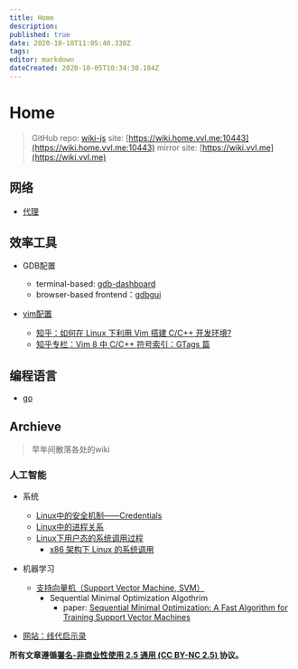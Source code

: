 ```yaml
---
title: Home
description: 
published: true
date: 2020-10-18T11:05:40.330Z
tags: 
editor: markdown
dateCreated: 2020-10-05T10:34:30.184Z
---
```


# Home

> GitHub repo: [wiki-js](https://github.com/time-river/wiki-js)
> site: [https://wiki.home.vvl.me:10443](https://wiki.home.vvl.me:10443)
> mirror site: [https://wiki.vvl.me](https://wiki.vvl.me)

## 网络

- [代理](proxy)

## 效率工具

- GDB配置
  - terminal-based: [gdb-dashboard](https://github.com/cyrus-and/gdb-dashboard)
  - browser-based frontend：[gdbgui](https://github.com/cs01/gdbgui)
  
- [vim配置](https://github.com/time-river/vimrc/tree/main)
  - [知乎：如何在 Linux 下利用 Vim 搭建 C/C++ 开发环境?](https://www.zhihu.com/question/47691414/answer/373700711)
  - [知乎专栏：Vim 8 中 C/C++ 符号索引：GTags 篇](https://zhuanlan.zhihu.com/p/36279445)
  
## 编程语言

- [go](programming-language/go)

## Archieve

> 早年间散落各处的wiki

### 人工智能

- 系统
  - [Linux中的安全机制——Credentials](archive/linux-credentials)
  - [Linux中的进程关系](archive/linux-process-relationship)
  - [Linux下用户态的系统调用过程](archive/linux-syscall-in-userspace)
    - [x86 架构下 Linux 的系统调用](https://vvl.me/2019/06/linux-syscall-and-vsyscall-vdso-in-x86/)

- 机器学习
  - [支持向量机（Support Vector Machine, SVM）](archive/svm)
    - Sequential Minimal Optimization Algothrim
      - paper: [Sequential Minimal Optimization: A Fast Algorithm for Training Support Vector Machines](https://pdfs.semanticscholar.org/59ee/e096b49d66f39891eb88a6c84cc89acba12d.pdf)
      
- [网站：线代启示录](https://ccjou.wordpress.com/)

**所有文章遵循[署名-非商业性使用 2.5 通用 (CC BY-NC 2.5) ](https://creativecommons.org/licenses/by-nc/2.5/deed.zh)协议。**